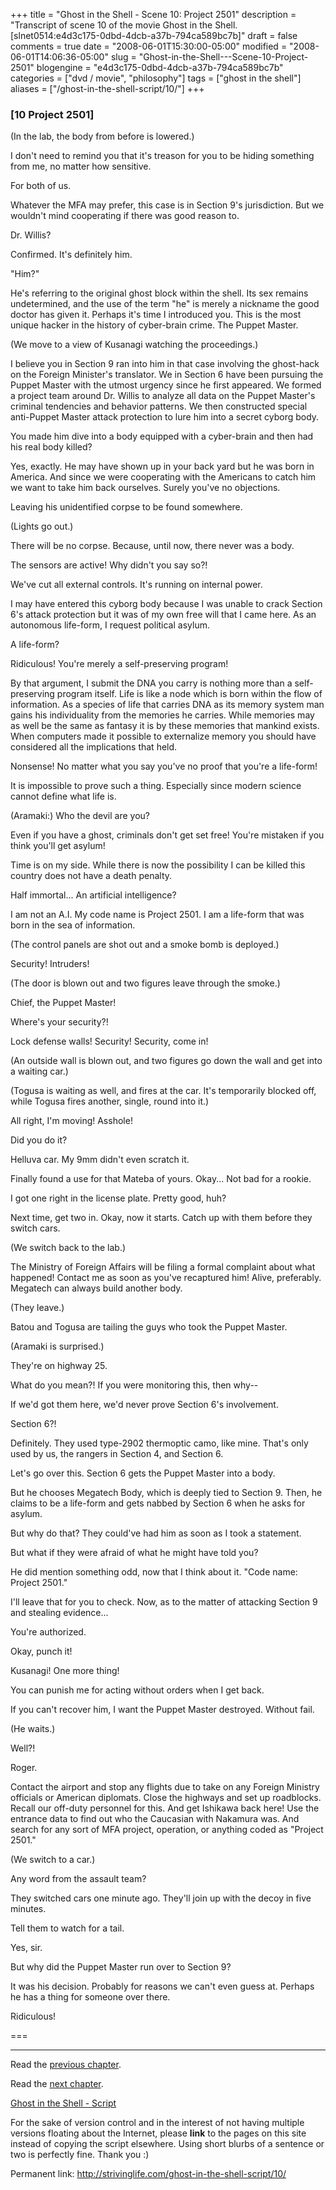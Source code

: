 +++
title = "Ghost in the Shell - Scene 10: Project 2501"
description = "Transcript of scene 10 of the movie Ghost in the Shell. [slnet0514:e4d3c175-0dbd-4dcb-a37b-794ca589bc7b]"
draft = false
comments = true
date = "2008-06-01T15:30:00-05:00"
modified = "2008-06-01T14:06:36-05:00"
slug = "Ghost-in-the-Shell---Scene-10-Project-2501"
blogengine = "e4d3c175-0dbd-4dcb-a37b-794ca589bc7b"
categories = ["dvd / movie", "philosophy"]
tags = ["ghost in the shell"]
aliases = ["/ghost-in-the-shell-script/10/"]
+++

<h3>[10 Project 2501]</h3>
<p>
(In the lab, the body from before is lowered.) 
</p>
<p>
I don&#39;t need to remind you that it&#39;s treason for you to be hiding something from me, no matter how sensitive. 
</p>
<p>
For both of us. 
</p>
<p>
Whatever the MFA may prefer, this case is in Section 9&#39;s jurisdiction. But we wouldn&#39;t mind cooperating if there was good reason to. 
</p>
<p>
Dr. Willis? 
</p>
<p>
Confirmed. It&#39;s definitely him. 
</p>
<p>
&quot;Him?&quot; 
</p>
<p>
He&#39;s referring to the original ghost block within the shell. Its sex remains undetermined, and the use of the term &quot;he&quot; is merely a nickname the good doctor has given it. Perhaps it&#39;s time I introduced you. This is the most unique hacker in the history of cyber-brain crime. The Puppet Master. 
</p>
<p>
(We move to a view of Kusanagi watching the proceedings.) 
</p>
<p>
I believe you in Section 9 ran into him in that case involving the ghost-hack on the Foreign Minister&#39;s translator. We in Section 6 have been pursuing the Puppet Master with the utmost urgency since he first appeared. We formed a project team around Dr. Willis to analyze all data on the Puppet Master&#39;s criminal tendencies and behavior patterns. We then constructed special anti-Puppet Master attack protection to lure him into a secret cyborg body. 
</p>
<p>
You made him dive into a body equipped with a cyber-brain and then had his real body killed? 
</p>
<p>
Yes, exactly. He may have shown up in your back yard but he was born in America. And since we were cooperating with the Americans to catch him we want to take him back ourselves. Surely you&#39;ve no objections. 
</p>
<p>
Leaving his unidentified corpse to be found somewhere. 
</p>
<p>
(Lights go out.) 
</p>
<p>
There will be no corpse. Because, until now, there never was a body. 
</p>
<p>
The sensors are active! Why didn&#39;t you say so?! 
</p>
<p>
We&#39;ve cut all external controls. It&#39;s running on internal power. 
</p>
<p>
I may have entered this cyborg body because I was unable to crack Section 6&#39;s attack protection but it was of my own free will that I came here. As an autonomous life-form, I request political asylum. 
</p>
<p>
A life-form? 
</p>
<p>
Ridiculous! You&#39;re merely a self-preserving program! 
</p>
<p>
By that argument, I submit the DNA you carry is nothing more than a self-preserving program itself. Life is like a node which is born within the flow of information. As a species of life that carries DNA as its memory system man gains his individuality from the memories he carries. While memories may as well be the same as fantasy it is by these memories that mankind exists. When computers made it possible to externalize memory you should have considered all the implications that held. 
</p>
<p>
Nonsense! No matter what you say you&#39;ve no proof that you&#39;re a life-form! 
</p>
<p>
It is impossible to prove such a thing. Especially since modern science cannot define what life is. 
</p>
<p>
(Aramaki:) Who the devil are you? 
</p>
<p>
Even if you have a ghost, criminals don&#39;t get set free! You&#39;re mistaken if you think you&#39;ll get asylum! 
</p>
<p>
Time is on my side. While there is now the possibility I can be killed this country does not have a death penalty. 
</p>
<p>
Half immortal... An artificial intelligence? 
</p>
<p>
I am not an A.I. My code name is Project 2501. I am a life-form that was born in the sea of information. 
</p>
<p>
(The control panels are shot out and a smoke bomb is deployed.) 
</p>
<p>
Security! Intruders! 
</p>
<p>
(The door is blown out and two figures leave through the smoke.) 
</p>
<p>
Chief, the Puppet Master! 
</p>
<p>
Where&#39;s your security?! 
</p>
<p>
Lock defense walls! Security! Security, come in! 
</p>
<p>
(An outside wall is blown out, and two figures go down the wall and get into a waiting car.) 
</p>
<p>
(Togusa is waiting as well, and fires at the car. It&#39;s temporarily blocked off, while Togusa fires another, single, round into it.) 
</p>
<p>
All right, I&#39;m moving! Asshole! 
</p>
<p>
Did you do it? 
</p>
<p>
Helluva car. My 9mm didn&#39;t even scratch it. 
</p>
<p>
Finally found a use for that Mateba of yours. Okay... Not bad for a rookie. 
</p>
<p>
I got one right in the license plate. Pretty good, huh? 
</p>
<p>
Next time, get two in. Okay, now it starts. Catch up with them before they switch cars. 
</p>
<p>
(We switch back to the lab.) 
</p>
<p>
The Ministry of Foreign Affairs will be filing a formal complaint about what happened! Contact me as soon as you&#39;ve recaptured him! Alive, preferably. Megatech can always build another body. 
</p>
<p>
(They leave.) 
</p>
<p>
Batou and Togusa are tailing the guys who took the Puppet Master. 
</p>
<p>
(Aramaki is surprised.) 
</p>
<p>
They&#39;re on highway 25. 
</p>
<p>
What do you mean?! If you were monitoring this, then why-- 
</p>
<p>
If we&#39;d got them here, we&#39;d never prove Section 6&#39;s involvement. 
</p>
<p>
Section 6?! 
</p>
<p>
Definitely. They used type-2902 thermoptic camo, like mine. That&#39;s only used by us, the rangers in Section 4, and Section 6. 
</p>
<p>
Let&#39;s go over this. Section 6 gets the Puppet Master into a body. 
</p>
<p>
But he chooses Megatech Body, which is deeply tied to Section 9. Then, he claims to be a life-form and gets nabbed by Section 6 when he asks for asylum. 
</p>
<p>
But why do that? They could&#39;ve had him as soon as I took a statement. 
</p>
<p>
But what if they were afraid of what he might have told you? 
</p>
<p>
He did mention something odd, now that I think about it. &quot;Code name: Project 2501.&quot; 
</p>
<p>
I&#39;ll leave that for you to check. Now, as to the matter of attacking Section 9 and stealing evidence... 
</p>
<p>
You&#39;re authorized. 
</p>
<p>
Okay, punch it! 
</p>
<p>
Kusanagi! One more thing! 
</p>
<p>
You can punish me for acting without orders when I get back. 
</p>
<p>
If you can&#39;t recover him, I want the Puppet Master destroyed. Without fail. 
</p>
<p>
(He waits.) 
</p>
<p>
Well?! 
</p>
<p>
Roger. 
</p>
<p>
Contact the airport and stop any flights due to take on any Foreign Ministry officials or American diplomats. Close the highways and set up roadblocks. Recall our off-duty personnel for this. And get Ishikawa back here! Use the entrance data to find out who the Caucasian with Nakamura was. And search for any sort of MFA project, operation, or anything coded as &quot;Project 2501.&quot; 
</p>
<p>
(We switch to a car.) 
</p>
<p>
Any word from the assault team? 
</p>
<p>
They switched cars one minute ago. They&#39;ll join up with the decoy in five minutes. 
</p>
<p>
Tell them to watch for a tail. 
</p>
<p>
Yes, sir. 
</p>
<p>
But why did the Puppet Master run over to Section 9? 
</p>
<p>
It was his decision. Probably for reasons we can&#39;t even guess at. Perhaps he has a thing for someone over there. 
</p>
<p>
Ridiculous! 
</p>
<p>
=== 
</p>
<hr />
<p>
Read the <a href="/ghost-in-the-shell-script/09/">previous chapter</a>. 
</p>
<p>
Read the <a href="/ghost-in-the-shell-script/11/">next chapter</a>. 
</p>
<p>
<a href="/ghost-in-the-shell-script/">Ghost in the Shell - Script</a> 
</p>
<div class="tip">
<p>
For the sake of version control and in the interest of not having multiple versions floating about the Internet, please <strong>link</strong> to the pages on this site instead of copying the script elsewhere. Using short blurbs of a sentence or two is perfectly fine. Thank you :) 
</p>
<p>
Permanent link: <a href="/ghost-in-the-shell-script/10/">http://strivinglife.com/ghost-in-the-shell-script/10/</a> 
</p>
</div>

